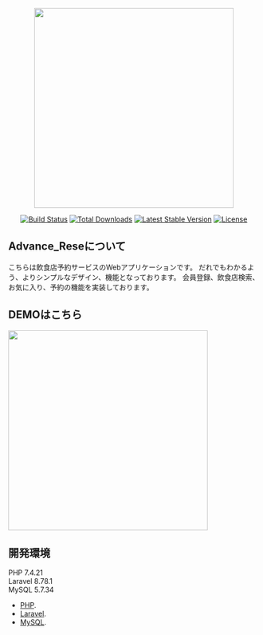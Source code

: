 <p align="center"><a href="https://laravel.com" target="_blank"><img src="https://raw.githubusercontent.com/laravel/art/master/logo-lockup/5%20SVG/2%20CMYK/1%20Full%20Color/laravel-logolockup-cmyk-red.svg" width="400"></a></p>

<p align="center">
<a href="https://travis-ci.org/laravel/framework"><img src="https://travis-ci.org/laravel/framework.svg" alt="Build Status"></a>
<a href="https://packagist.org/packages/laravel/framework"><img src="https://img.shields.io/packagist/dt/laravel/framework" alt="Total Downloads"></a>
<a href="https://packagist.org/packages/laravel/framework"><img src="https://img.shields.io/packagist/v/laravel/framework" alt="Latest Stable Version"></a>
<a href="https://packagist.org/packages/laravel/framework"><img src="https://img.shields.io/packagist/l/laravel/framework" alt="License"></a>
</p>

## Advance_Reseについて

こちらは飲食店予約サービスのWebアプリケーションです。
だれでもわかるよう、よりシンプルなデザイン、機能となっております。
会員登録、飲食店検索、お気に入り、予約の機能を実装しております。

## DEMOはこちら

<img src="resources/gif/rese.gif" width="400">

## 開発環境

PHP 7.4.21  
Laravel 8.78.1  
MySQL 5.7.34  
- [PHP](https://www.php.net/).
- [Laravel](https://laravel.com/).
- [MySQL](https://www.mysql.com/jp/).


